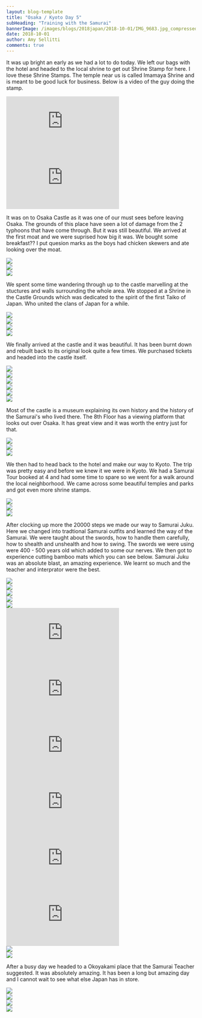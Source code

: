 ```yaml
---
layout: blog-template
title: "Osaka / Kyoto Day 5"
subHeading: "Training with the Samurai"
bannerImage: /images/blogs/2018japan/2018-10-01/IMG_9683.jpg_compressed.JPEG
date: 2018-10-01
author: Amy Sellitti
comments: true
---
```


It was up bright an early as we had a lot to do today. We left our bags with the hotel and headed to the local shrine to get out Shrine Stamp for here. I love these Shrine Stamps. The temple near us is called Imamaya Shrine and is meant to be good luck for business. Below is a video of the guy doing the stamp.

<div class="center-video"><iframe src="https://www.youtube.com/embed/KJ2O6UChRDU" frameborder="0" allow="autoplay; encrypted-media" allowfullscreen></iframe></div>
<div class="center-video"><iframe src="https://www.youtube.com/embed/ZXOT951QOZw" frameborder="0" allow="autoplay; encrypted-media" allowfullscreen></iframe></div>

It was on to Osaka Castle as it was one of our must sees before leaving Osaka. The grounds of this place have seen a lot of damage from the 2 typhoons that have come through. But it was still beautiful. We arrived at the first moat and we were suprised how big it was. We bought some breakfast?? I put quesion marks as the boys had chicken skewers and ate looking over the moat.

<div class="center-image"><img src="/images/blogs/2018japan/2018-10-01/IMG_9458.jpg_compressed.JPEG" /></div>
<div class="center-image"><img src="/images/blogs/2018japan/2018-10-01/IMG_9463.jpg_compressed.JPEG" /></div>
<div class="center-image"><img src="/images/blogs/2018japan/2018-10-01/IMG_9476.jpg_compressed.JPEG" /></div>

We spent some time wandering through up to the castle marvelling at the stuctures and walls surrounding the whole area. We stopped at a Shrine in the Castle Grounds which was dedicated to the spirit of the first Taiko of Japan. Who united the clans of Japan for a while.

<div class="center-image"><img src="/images/blogs/2018japan/2018-10-01/IMG_9478.jpg_compressed.JPEG" /></div>
<div class="center-image"><img src="/images/blogs/2018japan/2018-10-01/IMG_9484.jpg_compressed.JPEG" /></div>
<div class="center-image"><img src="/images/blogs/2018japan/2018-10-01/IMG_9487.jpg_compressed.JPEG" /></div>
<div class="center-image"><img src="/images/blogs/2018japan/2018-10-01/IMG_9491.jpg_compressed.JPEG" /></div>

We finally arrived at the castle and it was beautiful. It has been burnt down and rebuilt back to its original look quite a few times. We purchased tickets and headed into the castle itself.

<div class="center-image"><img src="/images/blogs/2018japan/2018-10-01/IMG_9494.jpg_compressed.JPEG" /></div>
<div class="center-image"><img src="/images/blogs/2018japan/2018-10-01/IMG_9498.jpg_compressed.JPEG" /></div>
<div class="center-image"><img src="/images/blogs/2018japan/2018-10-01/IMG_9509.jpg_compressed.JPEG" /></div>
<div class="center-image"><img src="/images/blogs/2018japan/2018-10-01/IMG_9511.jpg_compressed.JPEG" /></div>
<div class="center-image"><img src="/images/blogs/2018japan/2018-10-01/IMG_9512.jpg_compressed.JPEG" /></div>
<div class="center-image"><img src="/images/blogs/2018japan/2018-10-01/IMG_9517.jpg_compressed.JPEG" /></div>

Most of the castle is a museum explaining its own history and the history of the Samurai's who lived there. The 8th Floor has a viewing platform that looks out over Osaka. It has great view and it was worth the entry just for that.

<div class="center-image"><img src="/images/blogs/2018japan/2018-10-01/IMG_9518.jpg_compressed.JPEG" /></div>
<div class="center-image"><img src="/images/blogs/2018japan/2018-10-01/IMG_9527.jpg_compressed.JPEG" /></div>
<div class="center-image"><img src="/images/blogs/2018japan/2018-10-01/IMG_9534.jpg_compressed.JPEG" /></div>

We then had to head back to the hotel and make our way to Kyoto. The trip was pretty easy and before we knew it we were in Kyoto. We had a Samurai Tour booked at 4 and had some time to spare so we went for a walk around the local neighborhood. We came across some beautiful temples and parks and got even more shrine stamps.

<div class="center-image"><img src="/images/blogs/2018japan/2018-10-01/IMG_9549.jpg_compressed.JPEG" /></div>
<div class="center-image"><img src="/images/blogs/2018japan/2018-10-01/IMG_9550.jpg_compressed.JPEG" /></div>
<div class="center-image"><img src="/images/blogs/2018japan/2018-10-01/IMG_9556.jpg_compressed.JPEG" /></div>

After clocking up more the 20000 steps we made our way to Samurai Juku. Here we changed into tradtional Samurai outfits and learned the way of the Samurai. We were taught about the swords, how to handle them carefully, how to shealth and unshealth and how to swing. The swords we were using were 400 - 500 years old which added to some our nerves. We then got to experience cutting bamboo mats which you can see below. Samurai Juku was an absolute blast, an amazing experience. We learnt so much and the teacher and interprator were the best.

<div class="center-image"><img src="/images/blogs/2018japan/2018-10-01/IMG_9567.jpg_compressed.JPEG" /></div>
<div class="center-image"><img src="/images/blogs/2018japan/2018-10-01/IMG_9572.jpg_compressed.JPEG" /></div>
<div class="center-image"><img src="/images/blogs/2018japan/2018-10-01/IMG_9579.jpg_compressed.JPEG" /></div>
<div class="center-image"><img src="/images/blogs/2018japan/2018-10-01/IMG_9581.jpg_compressed.JPEG" /></div>
<div class="center-image"><img src="/images/blogs/2018japan/2018-10-01/IMG_9598.jpg_compressed.JPEG" /></div>
<div class="center-video"><iframe src="https://www.youtube.com/embed/YQOBGPsB4rU" frameborder="0" allow="autoplay; encrypted-media" allowfullscreen></iframe></div>
<div class="center-video"><iframe src="https://www.youtube.com/embed/26Uk7a4BR5Y" frameborder="0" allow="autoplay; encrypted-media" allowfullscreen></iframe></div>
<div class="center-video"><iframe src="https://www.youtube.com/embed/5Zy6plAYWYU" frameborder="0" allow="autoplay; encrypted-media" allowfullscreen></iframe></div>
<div class="center-video"><iframe src="https://www.youtube.com/embed/G8wXca-f4mo" frameborder="0" allow="autoplay; encrypted-media" allowfullscreen></iframe></div>
<div class="center-video"><iframe src="https://www.youtube.com/embed/kXbiD2R6CC0" frameborder="0" allow="autoplay; encrypted-media" allowfullscreen></iframe></div>
<div class="center-video"><iframe src="https://www.youtube.com/embed/MuQKjV4jxdQ" frameborder="0" allow="autoplay; encrypted-media" allowfullscreen></iframe></div>
<div class="center-image"><img src="/images/blogs/2018japan/2018-10-01/IMG_9683.jpg_compressed.JPEG" /></div>
<div class="center-image"><img src="/images/blogs/2018japan/2018-10-01/IMG_9684.jpg_compressed.JPEG" /></div>

After a busy day we headed to a Okoyakami place that the Samurai Teacher suggested. It was absolutely amazing. It has been a long but amazing day and I cannot wait to see what else Japan has in store.

<div class="center-image"><img src="/images/blogs/2018japan/2018-10-01/IMG_20181001_212800.jpg_compressed.JPEG" /></div>
<div class="center-image"><img src="/images/blogs/2018japan/2018-10-01/IMG_9695.jpg_compressed.JPEG" /></div>
<div class="center-image"><img src="/images/blogs/2018japan/2018-10-01/IMG_9693.jpg_compressed.JPEG" /></div>
<div class="center-image"><img src="/images/blogs/2018japan/2018-10-01/IMG_9691.jpg_compressed.JPEG" /></div>
